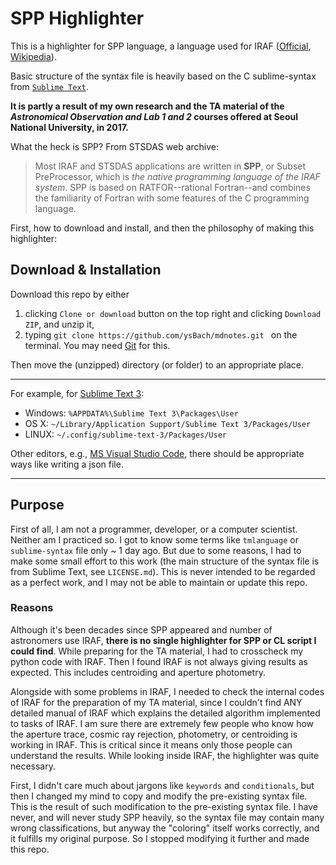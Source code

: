 # SPP Highlighter

This is a highlighter for SPP language, a language used for IRAF ([Official](http://iraf.noao.edu/), [Wikipedia](https://en.wikipedia.org/wiki/IRAF)). 

Basic structure of the syntax file is heavily based on the C sublime-syntax from [``Sublime Text``](https://github.com/sublimehq/Packages). 

**It is partly a result of my own research and the TA material of the *Astronomical Observation and Lab 1 and 2* courses offered at Seoul National University, in 2017.**

What the heck is SPP? From STSDAS web archive:

> Most IRAF and STSDAS applications are written in **SPP**, or Subset PreProcessor, which is *the native programming language of the IRAF system*. SPP is based on RATFOR--rational Fortran--and combines the familiarity of Fortran with some features of the C programming language.



First, how to download and install, and then the philosophy of making this highlighter:



## Download & Installation

Download this repo by either

1. clicking ``Clone or download`` button on the top right and clicking ``Download ZIP``, and unzip it,
2. typing ``git clone https://github.com/ysBach/mdnotes.git `` on the terminal. You may need [Git](https://git-scm.com/downloads) for this.

Then move the (unzipped) directory (or folder) to an appropriate place. 

-----

For example, for [Sublime Text 3](https://www.sublimetext.com/3):

* Windows: ``%APPDATA%\Sublime Text 3\Packages\User``
* OS X: ``~/Library/Application Support/Sublime Text 3/Packages/User``
* LINUX: ``~/.config/sublime-text-3/Packages/User``

Other editors, e.g., [MS Visual Studio Code](https://code.visualstudio.com/docs/extensionAPI/language-support), there should be appropriate ways like writing a json file.

-----



## Purpose

First of all, I am not a programmer, developer, or a computer scientist. Neither am I practiced so. I got to know some terms like ``tmlanguage`` or ``sublime-syntax`` file only ~ 1 day ago. But due to some reasons, I had to make some small effort to this work (the main structure of the syntax file is from Sublime Text, see ``LICENSE.md``). This is never intended to be regarded as a perfect work, and I may not be able to maintain or update this repo.

### Reasons

Although it's been decades since SPP appeared and number of astronomers use IRAF, **there is no single highlighter for SPP or CL script I could find**. While preparing for the TA material, I had to crosscheck my python code with IRAF. Then I found IRAF is not always giving results as expected. This includes centroiding and aperture photometry.

Alongside with some problems in IRAF, I needed to check the internal codes of IRAF for the preparation of my TA material, since I couldn't find ANY detailed manual of IRAF which explains the detailed algorithm implemented to tasks of IRAF. I am sure there are extremely few people who know how the aperture trace, cosmic ray rejection, photometry, or centroiding is working in IRAF. This is critical since it means only those people can understand the results. While looking inside IRAF, the highlighter was quite necessary.

First, I didn't care much about jargons like ``keywords`` and ``conditionals``, but then I changed my mind to copy and modify the pre-existing syntax file. This is the result of such modification to the pre-existing syntax file. I have never, and will never study SPP heavily, so the syntax file may contain many wrong classifications, but anyway the "coloring" itself works correctly, and it fulfills my original purpose. So I stopped modifying it further and made this repo.









